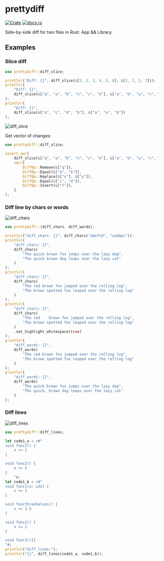 # prettydiff

[![Crate](https://img.shields.io/crates/v/prettydiff.svg)](https://crates.io/crates/prettydiff)
[![docs.rs](https://docs.rs/prettydiff/badge.svg)](https://docs.rs/prettydiff)

Side-by-side diff for two files in Rust. App && Library.

## Examples

### Slice diff

```rust
use prettydiff::diff_slice;

println!("Diff: {}", diff_slice(&[1, 2, 3, 4, 5, 6], &[2, 3, 5, 7]));
println!(
    "Diff: {}",
    diff_slice(&["q", "a", "b", "x", "c", "d"], &["a", "b", "y", "c", "d", "f"])
);
println!(
    "Diff: {}",
    diff_slice(&["a", "c", "d", "b"], &["a", "e", "b"])
);
 ```

 ![diff_slice](https://raw.githubusercontent.com/romankoblov/prettydiff/master/screens/diff_slice.png)

Get vector of changes:

```rust
use prettydiff::diff_slice;

assert_eq!(
    diff_slice(&["q", "a", "b", "x", "c", "d"], &["a", "b", "y", "c", "d", "f"]).diff,
    vec![
        DiffOp::Remove(&["q"]),
        DiffOp::Equal(&["a", "b"]),
        DiffOp::Replace(&["x"], &["y"]),
        DiffOp::Equal(&["c", "d"]),
        DiffOp::Insert(&["f"]),
    ]
);
```

### Diff line by chars or words

![diff_chars](https://raw.githubusercontent.com/romankoblov/prettydiff/master/screens/diff_chars.png)

```rust
use prettydiff::{diff_chars, diff_words};

println!("diff_chars: {}", diff_chars("abefcd", "zadqwc"));
println!(
    "diff_chars: {}",
    diff_chars(
        "The quick brown fox jumps over the lazy dog",
        "The quick brown dog leaps over the lazy cat"
    )
);
println!(
    "diff_chars: {}",
    diff_chars(
        "The red brown fox jumped over the rolling log",
        "The brown spotted fox leaped over the rolling log"
    )
);
println!(
    "diff_chars: {}",
    diff_chars(
        "The red    brown fox jumped over the rolling log",
        "The brown spotted fox leaped over the rolling log"
    )
    .set_highlight_whitespace(true)
);
println!(
    "diff_words: {}",
    diff_words(
        "The red brown fox jumped over the rolling log",
        "The brown spotted fox leaped over the rolling log"
    )
);
println!(
    "diff_words: {}",
    diff_words(
        "The quick brown fox jumps over the lazy dog",
        "The quick, brown dog leaps over the lazy cat"
    )
);
```

### Diff lines

![diff_lines](https://raw.githubusercontent.com/romankoblov/prettydiff/master/screens/diff_lines.png)

```rust
use prettydiff::diff_lines;

let code1_a = r#"
void func1() {
    x += 1
}

void func2() {
    x += 2
}
    "#;
let code1_b = r#"
void func1(a: u32) {
    x += 1
}

void functhreehalves() {
    x += 1.5
}

void func2() {
    x += 2
}

void func3(){}
"#;
println!("diff_lines:");
println!("{}", diff_lines(code1_a, code1_b));
```
